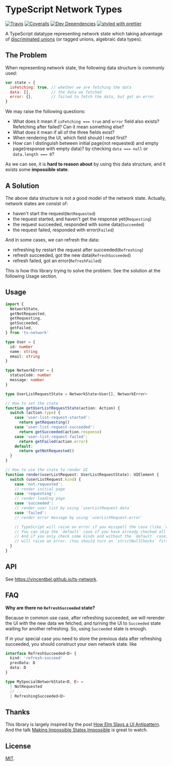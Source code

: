 # TypeScript Network Types

[![Travis](https://img.shields.io/travis/VincentBel/ts-network.svg)](https://travis-ci.org/VincentBel/ts-network)
[![Coveralls](https://img.shields.io/coveralls/VincentBel/ts-network.svg)](https://coveralls.io/github/VincentBel/ts-network)
[![Dev Dependencies](https://david-dm.org/VincentBel/ts-network/dev-status.svg)](https://david-dm.org/VincentBel/ts-network?type=dev)
[![styled with prettier](https://img.shields.io/badge/styled_with-prettier-ff69b4.svg)](https://github.com/prettier/prettier)

A TypeScript datatype representing network state which taking advantage of [discriminated unions](https://www.typescriptlang.org/docs/handbook/advanced-types.html#discriminated-unions) (or tagged unions, algebraic data types).

## The Problem

When representing network state, the following data structure is commonly used:

```js
var state = {
  isFetching: true, // whether we are fetching the data
  data: [],         // the data we fetched
  error: {},        // failed to fetch the data, but got an error
}
```

We may raise the following questions:

* What does it mean if `isFetching === true` and `error` field also exists? Refetching after failed? Can it mean something else?
* What does it mean if all of the three fields exist?
* When rendering the UI, which field should I read first?
* How can I distinguish between initial page(not requested) and empty page(response with empty data)? by checking `data === null` or `data.length === 0`?

As we can see, it is **hard to reason about** by using this data structure, and it exists some **impossible state**.

## A Solution

The above data structure is not a good model of the network state. Actually, network states are consist of:

* haven't start the request(`NotRequested`)
* the request started, and haven't get the response yet(`Requesting`)
* the request succeeded, responded with some data(`Succeeded`)
* the request failed, responded with error(`Failed`)

And in some cases, we can refresh the data:

* refreshing by restart the request after succeeded(`Refreshing`)
* refresh succeeded, got the new data(`RefreshSucceeded`)
* refresh failed, got an error(`RefreshFailed`)

This is how this library trying to solve the problem. See the solution at the following Usage section.

## Usage

```ts
import {
  NetworkState,
  getNotRequested,
  getRequesting,
  getSucceeded,
  getFailed,
} from 'ts-network'

type User = {
  id: number
  name: string
  email: string
}

type NetworkError = {
  statusCode: number
  message: number
}

type UserListRequestState = NetworkState<User[], NetworkError>

// How to set the state
function getUserListRequestState(action: Action) {
  switch (action.type) {
    case 'user-list-request-started':
      return getRequesting()
    case 'user-list-request-succeeded':
      return getSucceeded(action.response)
    case 'user-list-request-failed':
      return getFailed(action.error)
    default:
      return getNotRequested()
  }
}

// How to use the state to render UI
function render(userListRequest: UserListRequestState): UIElement {
  switch (userListRequest.kind) {
    case 'not-requested':
    // render initial page
    case 'requesting':
    // render loading page
    case 'succeeded':
    // render user list by using `userListRequest.data`
    case 'failed':
    // render error message by using `userListRequest.error`

    // TypeScript will raise an error if you misspell the case (like `case 'fialed':`).
    // You can skip the `default` case if you have already checked all the kinds.
    // And if you only check some kinds and without the `default` case, TypeScript
    // will raise an error. (You should turn on `strictNullChecks` first)
  }
}
```

## API

See <https://vincentbel.github.io/ts-network>.

## FAQ

**Why are there no `RefreshSucceeded` state?**

Because in common use case, after refreshing succeeded, we will rerender the UI with the new data we fetched, and turning the UI to `Succeeded` state waiting for another refreshing. So, using `Succeeded` state is enough.

If in your special case you need to store the previous data after refreshing succeeded, you should construct your own network state. like

```ts
interface RefreshSucceeded<D> {
  kind: 'refresh-succeed'
  prevData: D
  data: D
}

type MySpecialNetworkState<D, E> =
  | NotRequested
  // ...
  | RefreshingSucceeded<D>
```

## Thanks

This library is largely inspired by the post [How Elm Slays a UI Antipattern](http://blog.jenkster.com/2016/06/how-elm-slays-a-ui-antipattern.html). And the talk [Making Impossible States Impossible](https://www.youtube.com/watch?v=IcgmSRJHu_8) is great to watch.

## License

[MIT](./LICENSE).
